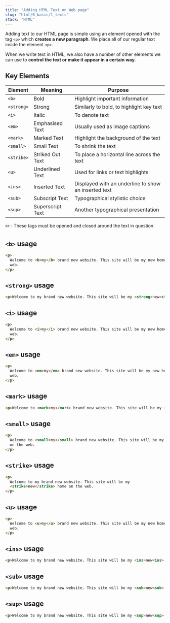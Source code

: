 ```yaml
---
title: "Adding HTML Text on Web page"
slug: "html/0_basic/1_texts"
stack: "HTML"
---
```


Adding text to our HTML page is simple using an element opened with the tag `<p>` which **creates a new paragraph**. We place all of our regular text inside the element `<p>`.

When we write text in HTML, we also have a number of other elements we can use to **control the text or make it appear in a certain way**.

## Key Elements

| Element    | Meaning          | Purpose                                              |
| ---------- | ---------------- | ---------------------------------------------------- |
| `<b>`      | Bold             | Highlight important information                      |
| `<strong>` | Strong           | Similarly to bold, to highlight key text             |
| `<i>`      | Italic           | To denote text                                       |
| `<em>`     | Emphasised Text  | Usually used as image captions                       |
| `<mark>`   | Marked Text      | Highlight the background of the text                 |
| `<small>`  | Small Text       | To shrink the text                                   |
| `<strike>` | Striked Out Text | To place a horizontal line across the text           |
| `<u>`      | Underlined Text  | Used for links or text highlights                    |
| `<ins>`    | Inserted Text    | Displayed with an underline to show an inserted text |
| `<sub>`    | Subscript Text   | Typographical stylistic choice                       |
| `<sup>`    | Superscript Text | Another typographical presentation                   |

✏️ : These tags must be opened and closed around the text in question.

## `<b>` usage

```html
<p>
  Welcome to <b>my</b> brand new website. This site will be my new home on the
  web.
</p>
```

## `<strong>` usage

```html
<p>Welcome to my brand new website. This site will be my <strong>new<strong> home on the web.</p>

```

## `<i>` usage

```html
<p>
  Welcome to <i>my</i> brand new website. This site will be my new home on the
  web.
</p>
```

## `<em>` usage

```html
<p>
  Welcome to <em>my</em> brand new website. This site will be my new home on the
  web.
</p>
```

## `<mark>` usage

```html
<p>Welcome to <mark>my</mark> brand new website. This site will be my <mark>new<mark> home on the web.</p>

```

## `<small>` usage

```html
<p>
  Welcome to <small>my</small> brand new website. This site will be my new home
  on the web.
</p>
```

## `<strike>` usage

```html
<p>
  Welcome to my brand new website. This site will be my
  <strike>new</strike> home on the web.
</p>
```

## `<u>` usage

```html
<p>
  Welcome to <u>my</u> brand new website. This site will be my new home on the
  web.
</p>
```

## `<ins>` usage

```html
<p>Welcome to my brand new website. This site will be my <ins>new<ins> home on the web.</p>

```

## `<sub>` usage

```html
<p>Welcome to my brand new website. This site will be my <sub>new<sub> home on the web.</p>

```

## `<sup>` usage

```html
<p>Welcome to my brand new website. This site will be my <sup>new<sup> home on the web.</p>

```
